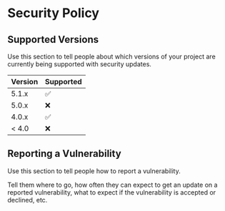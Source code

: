 # Security Policy

## Supported Versions

Use this section to tell people about which versions of your project are
currently being supported with security updates.

| Version | Supported          |
|---------|--------------------|
| 5.1.x   | :white_check_mark: |
| 5.0.x   | :x:                |
| 4.0.x   | :white_check_mark: |
| < 4.0   | :x:                |

## Reporting a Vulnerability

Use this section to tell people how to report a vulnerability.

Tell them where to go, how often they can expect to get an update on a reported
vulnerability, what to expect if the vulnerability is accepted or declined, etc.
